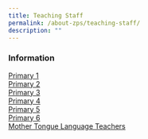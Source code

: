 ```yaml
---
title: Teaching Staff
permalink: /about-zps/teaching-staff/
description: ""
---
```

### **Information**
[Primary 1](https://cms.isomer.gov.sg/sites/moe-zhonghuapri/folders/list-of-teaching-staff/editPage/Primary%201.md)
<br>[Primary 2](https://cms.isomer.gov.sg/sites/moe-zhonghuapri/folders/list-of-teaching-staff/editPage/Primary%202.md)
<br>[Primary 3](https://cms.isomer.gov.sg/sites/moe-zhonghuapri/folders/list-of-teaching-staff/editPage/Primary%203.md)
<br>[Primary 4](https://cms.isomer.gov.sg/sites/moe-zhonghuapri/folders/list-of-teaching-staff/editPage/Primary%204.md)
<br>[Primary 5](https://cms.isomer.gov.sg/sites/moe-zhonghuapri/folders/list-of-teaching-staff/editPage/Primary%205.md)
<br>[Primary 6](https://cms.isomer.gov.sg/sites/moe-zhonghuapri/folders/list-of-teaching-staff/editPage/Primary%206.md)
<br>[Mother Tongue Language Teachers](https://cms.isomer.gov.sg/sites/moe-zhonghuapri/folders/list-of-teaching-staff/editPage/Mother%20Tongue%20Language%20Teachers.md)
